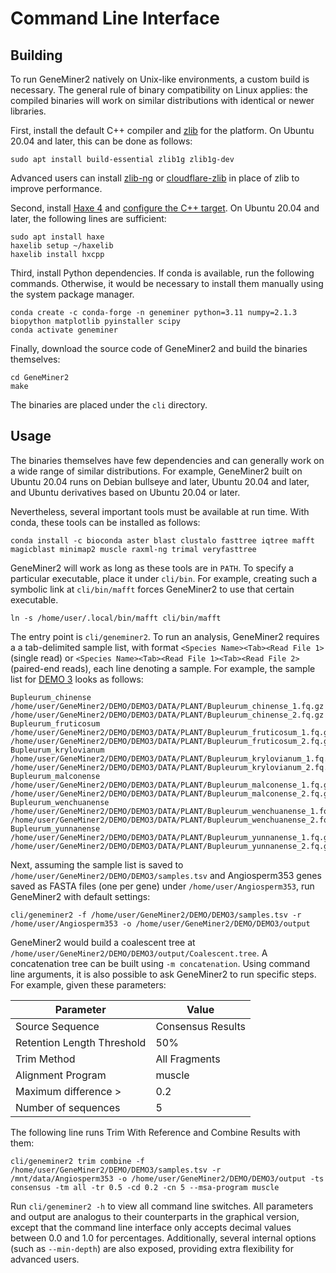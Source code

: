 # Command Line Interface

## Building

To run GeneMiner2 natively on Unix-like environments, a custom build is necessary. The general rule of binary compatibility on Linux applies: the compiled binaries will work on similar distributions with identical or newer libraries.

First, install the default C++ compiler and [zlib](https://zlib.net/) for the platform. On Ubuntu 20.04 and later, this can be done as follows:

```
sudo apt install build-essential zlib1g zlib1g-dev
```

Advanced users can install [zlib-ng](https://github.com/zlib-ng/zlib-ng) or [cloudflare-zlib](https://github.com/cloudflare/zlib) in place of zlib to improve performance.

Second, install [Haxe 4](https://haxe.org/) and [configure the C++ target](https://haxe.org/manual/target-cpp-getting-started.html). On Ubuntu 20.04 and later, the following lines are sufficient:

```
sudo apt install haxe
haxelib setup ~/haxelib
haxelib install hxcpp
```

Third, install Python dependencies. If conda is available, run the following commands. Otherwise, it would be necessary to install them manually using the system package manager.

```
conda create -c conda-forge -n geneminer python=3.11 numpy=2.1.3 biopython matplotlib pyinstaller scipy
conda activate geneminer
```

Finally, download the source code of GeneMiner2 and build the binaries themselves:

```
cd GeneMiner2
make
```

The binaries are placed under the `cli` directory.

## Usage

The binaries themselves have few dependencies and can generally work on a wide range of similar distributions. For example, GeneMiner2 built on Ubuntu 20.04 runs on Debian bullseye and later, Ubuntu 20.04 and later, and Ubuntu derivatives based on Ubuntu 20.04 or later.

Nevertheless, several important tools must be available at run time. With conda, these tools can be installed as follows:

```
conda install -c bioconda aster blast clustalo fasttree iqtree mafft magicblast minimap2 muscle raxml-ng trimal veryfasttree
```

GeneMiner2 will work as long as these tools are in `PATH`. To specify a particular executable, place it under `cli/bin`. For example, creating such a symbolic link at `cli/bin/mafft` forces GeneMiner2 to use that certain executable.

```
ln -s /home/user/.local/bin/mafft cli/bin/mafft
```

The entry point is `cli/geneminer2`. To run an analysis, GeneMiner2 requires a a tab-delimited sample list, with format `<Species Name><Tab><Read File 1>` (single read) or `<Species Name><Tab><Read File 1><Tab><Read File 2>` (paired-end reads), each line denoting a sample. For example, the sample list for [DEMO 3](../../DEMO/DEMO3/DEMO3.md) looks as follows:

```
Bupleurum_chinense	/home/user/GeneMiner2/DEMO/DEMO3/DATA/PLANT/Bupleurum_chinense_1.fq.gz	/home/user/GeneMiner2/DEMO/DEMO3/DATA/PLANT/Bupleurum_chinense_2.fq.gz
Bupleurum_fruticosum	/home/user/GeneMiner2/DEMO/DEMO3/DATA/PLANT/Bupleurum_fruticosum_1.fq.gz	/home/user/GeneMiner2/DEMO/DEMO3/DATA/PLANT/Bupleurum_fruticosum_2.fq.gz
Bupleurum_krylovianum	/home/user/GeneMiner2/DEMO/DEMO3/DATA/PLANT/Bupleurum_krylovianum_1.fq.gz	/home/user/GeneMiner2/DEMO/DEMO3/DATA/PLANT/Bupleurum_krylovianum_2.fq.gz
Bupleurum_malconense	/home/user/GeneMiner2/DEMO/DEMO3/DATA/PLANT/Bupleurum_malconense_1.fq.gz	/home/user/GeneMiner2/DEMO/DEMO3/DATA/PLANT/Bupleurum_malconense_2.fq.gz
Bupleurum_wenchuanense	/home/user/GeneMiner2/DEMO/DEMO3/DATA/PLANT/Bupleurum_wenchuanense_1.fq.gz	/home/user/GeneMiner2/DEMO/DEMO3/DATA/PLANT/Bupleurum_wenchuanense_2.fq.gz
Bupleurum_yunnanense	/home/user/GeneMiner2/DEMO/DEMO3/DATA/PLANT/Bupleurum_yunnanense_1.fq.gz	/home/user/GeneMiner2/DEMO/DEMO3/DATA/PLANT/Bupleurum_yunnanense_2.fq.gz
```

Next, assuming the sample list is saved to `/home/user/GeneMiner2/DEMO/DEMO3/samples.tsv` and Angiosperm353 genes saved as FASTA files (one per gene) under `/home/user/Angiosperm353`, run GeneMiner2 with default settings:

```
cli/geneminer2 -f /home/user/GeneMiner2/DEMO/DEMO3/samples.tsv -r /home/user/Angiosperm353 -o /home/user/GeneMiner2/DEMO/DEMO3/output
```

GeneMiner2 would build a coalescent tree at `/home/user/GeneMiner2/DEMO/DEMO3/output/Coalescent.tree`. A concatenation tree can be built using `-m concatenation`. Using command line arguments, it is also possible to ask GeneMiner2 to run specific steps. For example, given these parameters:

| Parameter                  | Value             |
| -------------------------- | ----------------- |
| Source Sequence            | Consensus Results |
| Retention Length Threshold | 50%               |
| Trim Method                | All Fragments     |
| Alignment Program          | muscle            |
| Maximum difference >       | 0.2               |
| Number of sequences        | 5                 |

The following line runs Trim With Reference and Combine Results with them:

```
cli/geneminer2 trim combine -f /home/user/GeneMiner2/DEMO/DEMO3/samples.tsv -r /mnt/data/Angiosperm353 -o /home/user/GeneMiner2/DEMO/DEMO3/output -ts consensus -tm all -tr 0.5 -cd 0.2 -cn 5 --msa-program muscle
```

Run `cli/geneminer2 -h` to view all command line switches. All parameters and output are analogus to their counterparts in the graphical version, except that the command line interface only accepts decimal values between 0.0 and 1.0 for percentages. Additionally, several internal options (such as `--min-depth`) are also exposed, providing extra flexibility for advanced users.
